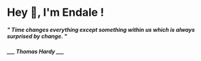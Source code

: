 <h1 title="head"> Hey 👋, I'm Endale !</h1>

**<h5><i>" Time changes everything except something within us which is always surprised by change. "</i></h5>**

*<b>___ Thomas Hardy ___</b>*
